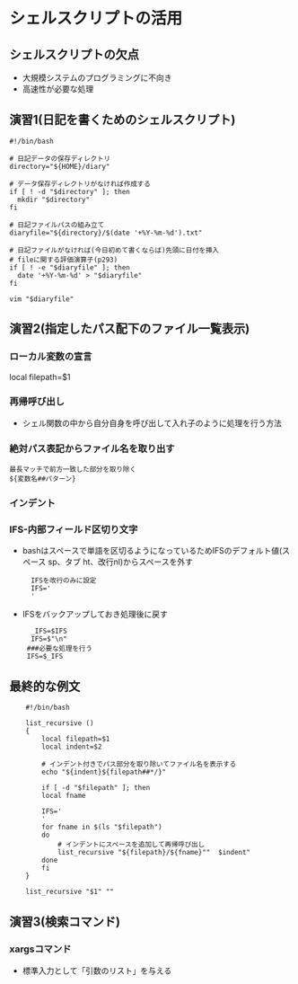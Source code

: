 # シェルスクリプトの活用

## シェルスクリプトの欠点
- 大規模システムのプログラミングに不向き
- 高速性が必要な処理

## 演習1(日記を書くためのシェルスクリプト)

    #!/bin/bash
    
    # 日記データの保存ディレクトリ
    directory="${HOME}/diary"
    
    # データ保存ディレクトリがなければ作成する
    if [ ! -d "$directory" ]; then
      mkdir "$directory"
    fi
    
    # 日記ファイルパスの組み立て
    diaryfile="${directory}/$(date '+%Y-%m-%d').txt"
    
    # 日記ファイルがなければ(今日初めて書くならば)先頭に日付を挿入
    # fileに関する評価演算子(p293)
    if [ ! -e "$diaryfile" ]; then
      date '+%Y-%m-%d' > "$diaryfile"
    fi
    
    vim "$diaryfile"

## 演習2(指定したパス配下のファイル一覧表示)
### ローカル変数の宣言
local filepath=$1

### 再帰呼び出し
- シェル関数の中から自分自身を呼び出して入れ子のように処理を行う方法

### 絶対パス表記からファイル名を取り出す

    最長マッチで前方一致した部分を取り除く
    ${変数名##パターン}

### インデント

### IFS-内部フィールド区切り文字
- bashはスペースで単語を区切るようになっているためIFSのデフォルト値(スペース sp、タブ ht、改行nl)からスペースを外す

        IFSを改行のみに設定
        IFS='
        '
 
 - IFSをバックアップしておき処理後に戻す

         _IFS=$IFS
         IFS=$"\n"
        ###必要な処理を行う
        IFS=$_IFS
 
## 最終的な例文
        #!/bin/bash
        
        list_recursive ()
        {
            local filepath=$1
            local indent=$2
        
            # インデント付きでパス部分を取り除いてファイル名を表示する
            echo "${indent}${filepath##*/}"
        
            if [ -d "$filepath" ]; then
            local fname

            IFS='
            '
            for fname in $(ls "$filepath")
            do
                # インデントにスペースを追加して再帰呼び出し
                list_recursive "${filepath}/${fname}""  $indent"
            done
            fi
        }
        
        list_recursive "$1" ""

## 演習3(検索コマンド)

### xargsコマンド
- 標準入力として「引数のリスト」を与える
